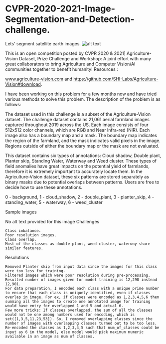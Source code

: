 # CVPR-2020-2021-Image-Segmentation-and-Detection-challenge.
Lets' segment satellite earth images.
![alt text](https://github.com/Deepika-Sharma08/CVPR-2020-2021-Image-Segmentation-and-detection-challenge./blob/master/supporting_images/1.png?raw=true)



This is an open competition posted by CVPR 2020 & 2021] Agriculture-Vision Dataset, Prize Challenge and Workshop: A joint effort with many great collaborators to bring Agriculture and Computer Vision/AI communities together to benefit humanity! 
 Resources : 

www.agriculture-vision.com and https://github.com/SHI-Labs/Agriculture-Vision#download.

I have been working on this problem for a few months now and have tried various methods to solve this problem. The description of the problem is as follows:

The dataset used in this challenge is a subset of the Agriculture-Vision dataset. The challenge dataset contains 21,061 aerial farmland images captured throughout 2019 across the US. Each image consists of four 512x512 color channels, which are RGB and Near Infra-red (NIR). Each image also has a boundary map and a mask. The boundary map indicates the region of the farmland, and the mask indicates valid pixels in the image. Regions outside of either the boundary map or the mask are not evaluated.

This dataset contains six types of annotations: Cloud shadow, Double plant, Planter skip, Standing Water, Waterway and Weed cluster. These types of field anomalies have great impacts on the potential yield of farmlands, therefore it is extremely important to accurately locate them. In the Agriculture-Vision dataset, these six patterns are stored separately as binary masks due to potential overlaps between patterns. Users are free to decide how to use these annotations.

0 - background,  1 - cloud_shadow,  2 - double_plant,  3 - planter_skip,  4 - standing_water,  5 - waterway,  6 - weed_cluster

Sample images


      

      

      

      

      


  

  
No alt text provided for this image
Challenges

    Class imbalance.
    Poor resolution images.
    Class overlap.
    Most of the classes as double plant, weed cluster, waterway share similar features.

Resolutions

    Removed Planter skip from input data since the images for this class were too less for training.
    Filtered images which were poor resolution during pre-processing. Resulted number of images given for model training is 12,298 instead 12,901.
    For data preparation, I encoded each class with a unique prime number to ensure that each class is uniquely identified, even if classes overlap in image. For ex, if classes were encoded as 1,2,3,4,5,6 then summing all the images to create one annotated image for training would have entry for overlapped 1 and 5 and actual 6.
    Few more tricks: If classes overlapped, the sum of all the classes would not be one among numbers used for encoding, which is set([1,3,5,11,23,53]). So, I removed overlapping classes since the number of images with overlapping classes turned out to be too less. Re-encoded the classes as 1,2,3,4,5 such that num_of_classes could be input as 6 in the model, else model would pick maximum numeric available in an image as num of classes. 



 
